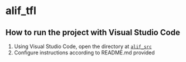 # alif_tfl

## How to run the project with Visual Studio Code

1. Using Visual Studio Code, open the directory at [`alif_src`](alif_src)
2. Configure instructions according to README.md provided
